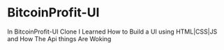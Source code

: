 # BitcoinProfit-UI
In BitcoinProfit-UI Clone I Learned How to Build a UI using HTML|CSS|JS and How The Api things Are Woking 
